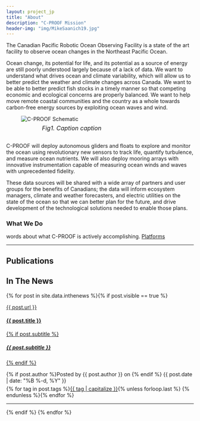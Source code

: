 ```yaml
---
layout: project_jp
title: "About"
description: "C-PROOF Mission"
header-img: "img/MikeSaanich19.jpg"
---
```


<style>

html,body
{
    overflow-x: hidden; 
}

</style>

<body>
The Canadian Pacific Robotic Ocean Observing Facility is a state of the art facility to observe ocean changes in the Northeast Pacific Ocean.

Ocean change, its potential for life, and its potential as a source of energy are still poorly understood largely because of a lack of data. We want to understand what drives ocean and climate variability, which will allow us to better predict the weather and climate changes across Canada. We want to be able to better predict fish stocks in a timely manner so that competing economic and ecological concerns are properly balanced. We want to help move remote coastal communities and the country as a whole towards carbon-free energy sources by exploiting ocean waves and wind.
</body>

<div class="containerjp">
<figure>
<img src="img/CPROOFSketch.jpg" alt="C-PROOF Schematic">
<figcaption style="text-align:left;padding: 6px;position:relative;left:50px;font-style: italic;font-size: 16px;">Fig1. Caption caption</figcaption>
</figure>
</div>


<body>
<h3> </h3>
C-PROOF will deploy autonomous gliders and floats to explore and monitor the ocean using revolutionary new sensors to track life, quantify turbulence, and measure ocean nutrients. We will also deploy mooring arrays with innovative instrumentation capable of measuring ocean winds and waves with unprecedented fidelity.

These data sources will be shared with a wide array of partners and user groups for the benefits of Canadians; the data will inform ecosystem managers, climate and weather forecasters, and electric utilities on the state of the ocean so that we can better plan for the future, and drive development of the technological solutions needed to enable those plans.

<h3>What We Do</h3>

words about what C-PROOF is actively accomplishing. 
<a href= '/platforms/'>Platforms</a>


<hr/>
<h2>Publications</h2> 
<h2>
    In The News
</h2>

{% for post in site.data.inthenews %}{% if post.visible == true %}   <!---jp added  --->
<div class="post-preview">
    <a href="{{ post.url }}">
	    {{ post.url }}
        <h4 class="post-title">            {{ post.title }}
        </h4>
        {% if post.subtitle %}
        <h5 class="post-subtitle">
            {{ post.subtitle }}
        </h5>
        {% endif %}
    </a>
    <p class="post-meta" style="margin-bottom:5px">{% if post.author %}Posted by {{ post.author }} on {% endif %}  {{ post.date | date: "%B %-d, %Y" }}</p>
	<div class="notepad-index-post-tags" style="">
		{% for tag in post.tags %}<a href="{{ site.baseurl }}/search/index.html#{{ tag | cgi_encode }}" title="Other posts from the {{ tag | capitalize }} tag">{{ tag | capitalize }}</a>{% unless forloop.last %}&nbsp;{% endunless %}{% endfor %}
	</div>
</div>
<hr>
{% endif %}
{% endfor %}


</body>
